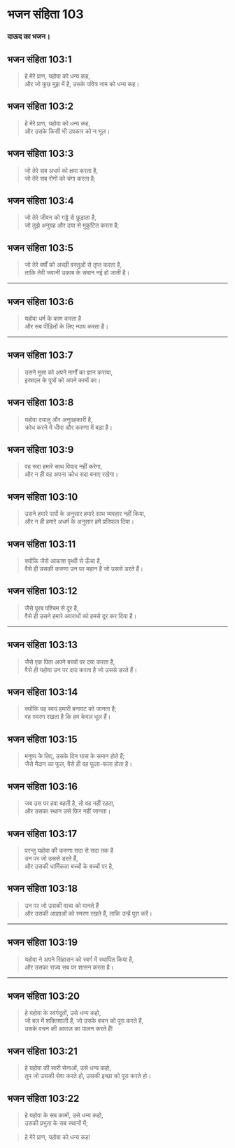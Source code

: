 # भजन संहिता 103

### दाऊद का भजन।

## भजन संहिता 103:1

> हे मेरे प्राण, यहोवा को धन्य कह,  
> और जो कुछ मुझ में है, उसके पवित्र नाम को धन्य कह।

## भजन संहिता 103:2

> हे मेरे प्राण, यहोवा को धन्य कह,  
> और उसके किसी भी उपकार को न भूल।

## भजन संहिता 103:3

> जो तेरे सब अधर्म को क्षमा करता है,  
> जो तेरे सब रोगों को चंगा करता है;

## भजन संहिता 103:4

> जो तेरे जीवन को गड्ढे से छुड़ाता है,  
> जो तुझे अनुग्रह और दया से मुकुटित करता है;

## भजन संहिता 103:5

> जो तेरे वर्षों को अच्छी वस्तुओं से तृप्त करता है,  
> ताकि तेरी जवानी उकाब के समान नई हो जाती है।

---

## भजन संहिता 103:6

> यहोवा धर्म के काम करता है  
> और सब पीड़ितों के लिए न्याय करता है।

---

## भजन संहिता 103:7

> उसने मूसा को अपने मार्गों का ज्ञान कराया,  
> इस्राएल के पुत्रों को अपने कामों का।

## भजन संहिता 103:8

> यहोवा दयालु और अनुग्रहकारी है,  
> क्रोध करने में धीमा और करुणा में बड़ा है।

## भजन संहिता 103:9

> वह सदा हमारे साथ विवाद नहीं करेगा,  
> और न ही वह अपना क्रोध सदा बनाए रखेगा।

## भजन संहिता 103:10

> उसने हमारे पापों के अनुसार हमारे साथ व्यवहार नहीं किया,  
> और न ही हमारे अधर्म के अनुसार हमें प्रतिफल दिया।

## भजन संहिता 103:11

> क्योंकि जैसे आकाश पृथ्वी से ऊँचा है,  
> वैसे ही उसकी करुणा उन पर महान है जो उससे डरते हैं।

## भजन संहिता 103:12

> जैसे पूरब पश्चिम से दूर है,  
> वैसे ही उसने हमारे अपराधों को हमसे दूर कर दिया है।

---

## भजन संहिता 103:13

> जैसे एक पिता अपने बच्चों पर दया करता है,  
> वैसे ही यहोवा उन पर दया करता है जो उससे डरते हैं।

## भजन संहिता 103:14

> क्योंकि वह स्वयं हमारी बनावट को जानता है;  
> वह स्मरण रखता है कि हम केवल धूल हैं।

## भजन संहिता 103:15

> मनुष्य के लिए, उसके दिन घास के समान होते हैं;  
> जैसे मैदान का फूल, वैसे ही वह फूला-फला होता है।

## भजन संहिता 103:16

> जब उस पर हवा बहती है, तो वह नहीं रहता,  
> और उसका स्थान उसे फिर नहीं जानता।

## भजन संहिता 103:17

> परन्तु यहोवा की करुणा सदा से सदा तक है  
> उन पर जो उससे डरते हैं,  
> और उसकी धार्मिकता बच्चों के बच्चों पर है,

## भजन संहिता 103:18

> उन पर जो उसकी वाचा को मानते हैं  
> और उसकी आज्ञाओं को स्मरण रखते हैं, ताकि उन्हें पूरा करें।

---

## भजन संहिता 103:19

> यहोवा ने अपने सिंहासन को स्वर्ग में स्थापित किया है,  
> और उसका राज्य सब पर शासन करता है।

---

## भजन संहिता 103:20

> हे यहोवा के स्वर्गदूतों, उसे धन्य कहो,  
> जो बल में शक्तिशाली हैं, जो उसके वचन को पूरा करते हैं,  
> उसके वचन की आवाज़ का पालन करते हैं!

## भजन संहिता 103:21

> हे यहोवा की सारी सेनाओं, उसे धन्य कहो,  
> तुम जो उसकी सेवा करते हो, उसकी इच्छा को पूरा करते हो।

## भजन संहिता 103:22

> हे यहोवा के सब कामों, उसे धन्य कहो,  
> उसकी प्रभुता के सब स्थानों में;

> हे मेरे प्राण, यहोवा को धन्य कह!
